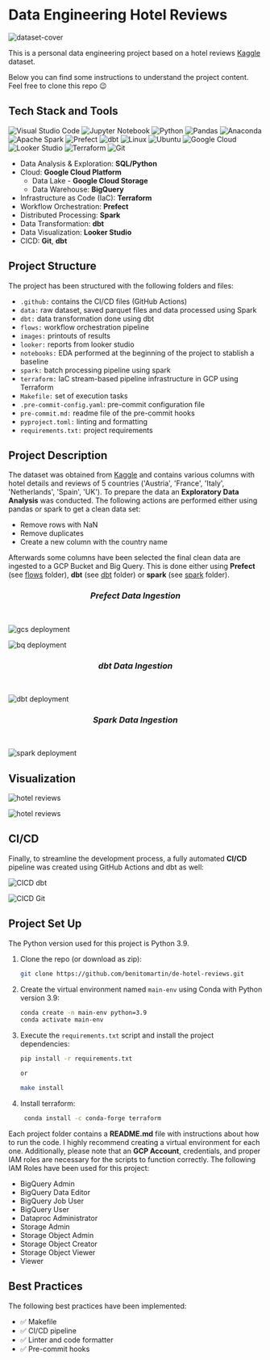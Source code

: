 # Data Engineering Hotel Reviews

![dataset-cover](https://github.com/benitomartin/templates/assets/116911431/88d28c42-a2c8-4632-90c5-f95b57bc0004)

This is a personal data engineering project based on a hotel reviews [Kaggle](https://www.kaggle.com/datasets/hellbuoy/car-price-prediction) dataset.

Below you can find some instructions to understand the project content. Feel free to clone this repo :wink:

## Tech Stack and Tools

![Visual Studio Code](https://img.shields.io/badge/Visual%20Studio%20Code-0078d7.svg?style=for-the-badge&logo=visual-studio-code&logoColor=white)
![Jupyter Notebook](https://img.shields.io/badge/jupyter-%23FA0F00.svg?style=for-the-badge&logo=jupyter&logoColor=white)
![Python](https://img.shields.io/badge/python-3670A0?style=for-the-badge&logo=python&logoColor=ffdd54)
![Pandas](https://img.shields.io/badge/pandas-%23150458.svg?style=for-the-badge&logo=pandas&logoColor=white)
![Anaconda](https://img.shields.io/badge/Anaconda-%2344A833.svg?style=for-the-badge&logo=anaconda&logoColor=white)
![Apache Spark](https://img.shields.io/badge/Apache%20Spark-E25A1C.svg?style=for-the-badge&logo=Apache-Spark&logoColor=white)
![Prefect](https://img.shields.io/badge/Prefect-024DFD.svg?style=for-the-badge&logo=Prefect&logoColor=white)
![dbt](https://img.shields.io/badge/dbt-FF694B.svg?style=for-the-badge&logo=dbt&logoColor=white)
![Linux](https://img.shields.io/badge/Linux-FCC624?style=for-the-badge&logo=linux&logoColor=white)
![Ubuntu](https://img.shields.io/badge/Ubuntu-E95420?style=for-the-badge&logo=ubuntu&logoColor=white)
![Google Cloud](https://img.shields.io/badge/GoogleCloud-%234285F4.svg?style=for-the-badge&logo=google-cloud&logoColor=white)
![Looker Studio](https://img.shields.io/badge/Looker-4285F4.svg?style=for-the-badge&logo=Looker&logoColor=white)
![Terraform](https://img.shields.io/badge/terraform-%235835CC.svg?style=for-the-badge&logo=terraform&logoColor=white)
![Git](https://img.shields.io/badge/git-%23F05033.svg?style=for-the-badge&logo=git&logoColor=white)

* Data Analysis & Exploration: **SQL/Python**
* Cloud: **Google Cloud Platform**
  * Data Lake - **Google Cloud Storage**
  * Data Warehouse: **BigQuery**
* Infrastructure as Code (IaC): **Terraform**
* Workflow Orchestration: **Prefect**
* Distributed Processing: **Spark**
* Data Transformation: **dbt**
* Data Visualization: **Looker Studio**
* CICD: **Git**, **dbt**

## Project Structure

The project has been structured with the following folders and files:

* `.github:` contains the CI/CD files (GitHub Actions)
* `data:` raw dataset, saved parquet files and data processed using Spark
* `dbt:` data transformation done using dbt
* `flows:` workflow orchestration pipeline
* `images:` printouts of results
* `looker:` reports from looker studio
* `notebooks:` EDA performed at the beginning of the project to stablish a baseline
* `spark:` batch processing pipeline using spark
* `terraform:` IaC stream-based pipeline infrastructure in GCP using Terraform
* `Makefile:` set of execution tasks
* `.pre-commit-config.yaml`: pre-commit configuration file
* `pre-commit.md:` readme file of the pre-commit hooks
* `pyproject.toml:` linting and formatting
* `requirements.txt:` project requirements

## Project Description

The dataset was obtained from [Kaggle](https://www.kaggle.com/datasets/jiashenliu/515k-hotel-reviews-data-in-europe) and contains various columns with hotel details and reviews of 5 countries ('Austria', 'France', 'Italy', 'Netherlands', 'Spain', 'UK'). To prepare the data an **Exploratory Data Analysis** was conducted. The following actions are performed either using pandas or spark to get a clean data set:

* Remove rows with NaN
* Remove duplicates
* Create a new column with the country name

Afterwards some columns have been selected the final clean data are ingested to a GCP Bucket and Big Query. This is done either using **Prefect** (see [flows](https://github.com/benitomartin/de-hotel-reviews/tree/main/flows) folder), **dbt** (see [dbt](https://github.com/benitomartin/de-hotel-reviews/tree/main/dbt) folder) or **spark** (see [spark](https://github.com/benitomartin/de-hotel-reviews/tree/main/spark) folder).

<h3 align="center"><i>Prefect Data Ingestion</i></h3>
&nbsp;

![gcs deployment](https://github.com/benitomartin/de-hotel-reviews/blob/main/images/etl_to_gcs%20flow.png)

![bq deployment](https://github.com/benitomartin/de-hotel-reviews/blob/main/images/etl_gcs_to_bq%20flow.png)

<h3 align="center"><i>dbt Data Ingestion</i></h3>
&nbsp;

![dbt deployment](https://github.com/benitomartin/de-hotel-reviews/blob/main/images/dbt%20build%20all%20passed.png)

<h3 align="center"><i>Spark Data Ingestion</i></h3>
&nbsp;

![spark deployment](https://github.com/benitomartin/de-hotel-reviews/blob/main/images/spark%20deployment%20all%20hotels.png)

## Visualization

![hotel reviews](https://github.com/benitomartin/de-hotel-reviews/blob/main/images/Hotel%20Reviews.png)

![hotel reviews](https://github.com/benitomartin/de-hotel-reviews/blob/main/images/Hotel%20Reviews%20France.png)

## CI/CD

Finally, to streamline the development process, a fully automated **CI/CD** pipeline was created using GitHub Actions and dbt as well:

![CICD dbt](https://github.com/benitomartin/de-hotel-reviews/blob/main/images/dbt%20build%20production.png)

![CICD Git](https://github.com/benitomartin/de-hotel-reviews/blob/main/images/CICD%20Github.png)

## Project Set Up

The Python version used for this project is Python 3.9.

1. Clone the repo (or download as zip):

   ```bash
   git clone https://github.com/benitomartin/de-hotel-reviews.git
   ```

2. Create the virtual environment named `main-env` using Conda with Python version 3.9:

   ```bash
   conda create -n main-env python=3.9
   conda activate main-env
   ```

3. Execute the `requirements.txt` script and install the project dependencies:

    ```bash
    pip install -r requirements.txt

    or

    make install
    ```

4. Install terraform:

   ```bash
    conda install -c conda-forge terraform
    ```

Each project folder contains a **README.md** file with instructions about how to run the code. I highly recommend creating a virtual environment for each one. Additionally, please note that an **GCP Account**, credentials, and proper IAM roles are necessary for the scripts to function correctly. The following IAM Roles have been used for this project:

* BigQuery Admin
* BigQuery Data Editor
* BigQuery Job User
* BigQuery User
* Dataproc Administrator
* Storage Admin
* Storage Object Admin
* Storage Object Creator
* Storage Object Viewer
* Viewer

## Best Practices

The following best practices have been implemented:

* :white_check_mark: Makefile
* :white_check_mark: CI/CD pipeline
* :white_check_mark: Linter and code formatter
* :white_check_mark: Pre-commit hooks
